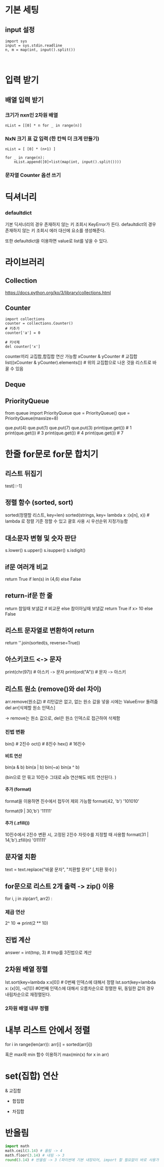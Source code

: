 # 기본 세팅
## input 설정
```
import sys
input = sys.stdin.readline
n, m = map(int, input().split())
```

<br>

# 입력 받기

## 배열 입력 받기
### 크기가 nxn인 2차원 배열
```
nList = [[0] * n for _ in range(n)]
```


### NxN 크기 표 값 입력 (한 칸씩 더 크게 만들기)
```
nList = [ [0] * (n+1) ]

for _ in range(n):
    nList.append([0]+list(map(int, input().split())))
```

### 문자열 Counter 옵션 쓰기



# 딕셔너리
### defaultdict
기본 딕셔너리의 경우 존재하지 않는 키 조회시 KeyError가 든다.
defaultdict의 경우 존재하지 않는 키 조회시 에러 대신에 요소를 생성해준다. 


또한 defaultdict을 이용하면 value로 list를 넣을 수 있다. 

# 라이브러리
## Collection
https://docs.python.org/ko/3/library/collections.html

## Counter
```
import collections
counter = collections.Counter()
# 키추가 
counter['a'] = 0

# 키삭제
del counter['x']
```
counter끼리 교집합,합집합 연산 가능함
xCounter & yCounter # 교집합 
list((xCounter & yCounter).elements()) # 위의 교집합으로 나온 것을 리스트로 바꿀 수 있음 

## Deque

## PriorityQueue
from queue import PriorityQueue
que = PriorityQueue()
que = PriorityQueue(maxsize=8)

que.put(4)
que.put(1)
que.put(7)
que.put(3)
print(que.get())  # 1
print(que.get())  # 3
print(que.get())  # 4
print(que.get())  # 7

# 한줄 for문로 for문 합치기

## 리스트 뒤집기
test[::-1]

## 정렬 함수 (sorted, sort)
sorted(정렬할 리스트, key=len)
sorted(strings, key= lambda x :(x[n], x)) # lambda 로 정렬 기준 정할 수 있고 괄호 사용 시 우선순위 지정가능함

## 대소문자 변형 및 숫자 판단
s.lower()
s.upper()
s.isupper()
s.isdigit()

## if문 여러개 비교 
return True if len(s) in (4,6) else False

## return-if문 한 줄 
return 참일때 보낼값 if 비교문 else 참이아닐때 보낼값
return True if x> 10 else False


## 리스트 문자열로 변환하여  return
return ''.join(sorted(s, reverse=True))

## 아스키코드 <-> 문자
print(chr(97)) # 아스키 -> 문자
print(ord("A")) # 문자 -> 아스키


## 리스트 원소 (remove()와 del 차이)
arr.remove(원소값) # 리턴값은 없고, 없는 원소 값을 넣을 시에는 ValueError 돌려줌
del arr[삭제할 원소 인덱스] 

-> remove는 원소 값으로, del은 원소 인덱스로 접근하여 삭제함

### 진법 변환 
bin() # 2진수
oct() # 8진수
hex() # 16진수

#### 비트 연산
bin(a & b) 
bin(a | b) 
bin(~a) 
bin(a ^ b) 

(bin으로 안 묶고 10진수 그대로 a|b 연산해도 비트 연산된다. )

#### 추가 (format)
format을 이용하면 진수에서 접두어 제외 가능함
format(42, 'b')
'101010'

format(9 | 30,'b')
'11111'


#### 추가 (.zfill())
10진수에서 2진수 변환 시, 고정된 2진수 자릿수를 지정할 때 사용함
format(31 | 14,'b').zfill(n)
'011111'

## 문자열 치환 
text = text.replace("바꿀 문자", "치환할 문자" [,치환 횟수]
)


## for문으로 리스트 2개 출력 -> zip() 이용
for i, j in zip(arr1, arr2) :


### 제곱 연산
2^ 10
=> print(2 ** 10)

## 진법 계산 
answer = int(tmp, 3) # tmp를 3진법으로 계산

## 2차원 배열 정렬
lst.sort(key=lambda x:x[0]) # 0번째 인덱스에 대해서 정렬
lst.sort(key=lambda x: (x[0], -x[1])) #0번째 인덱스에 대해서 오름차순으로 정렬한 뒤, 동일한 값의 경우 내림차순으로 재정렬된다.

### 2차원 배열 내부 정렬
# 내부 리스트 안에서 정렬
for i in range(len(arr)):
    arr[i] = sorted(arr[i])

혹은 max와 min 함수 이용하기
max(min(x) for x in arr)

# set(집합) 연산
& 교집합
+ 합집합
- 차집합



# 반올림 
```python
import math
math.ceil(3.14) # 올림 -> 4
math.floor(3.14) # 내림 -> 3
round(3.14) # 반올림 -> 3 (파이썬에 기본 내장되어, import 할 필요없이 바로 사용가능함)
```
